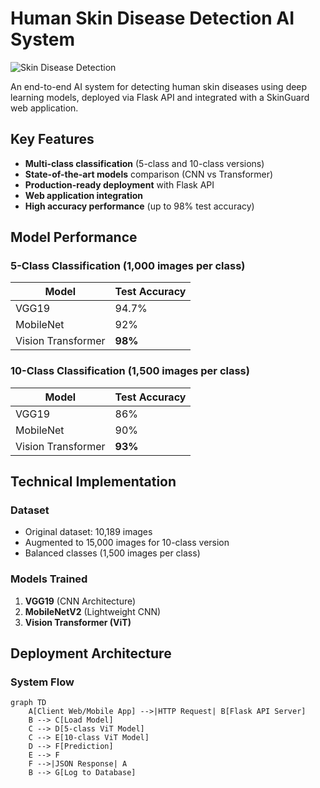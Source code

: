 # Human Skin Disease Detection AI System

![Skin Disease Detection]([https://via.placeholder.com/800x300.png?text=Skin+Disease+Detection+AI](https://www.google.com/url?sa=i&url=https%3A%2F%2Fv0.dev%2Fcommunity%2Fnewest&psig=AOvVaw2xEIt1wofL1J7pm7_49BIJ&ust=1749126302500000&source=images&cd=vfe&opi=89978449&ved=0CBQQjRxqFwoTCKDf3Mjh140DFQAAAAAdAAAAABAE)https://www.google.com/url?sa=i&url=https%3A%2F%2Fv0.dev%2Fcommunity%2Fnewest&psig=AOvVaw2xEIt1wofL1J7pm7_49BIJ&ust=1749126302500000&source=images&cd=vfe&opi=89978449&ved=0CBQQjRxqFwoTCKDf3Mjh140DFQAAAAAdAAAAABAE)  

An end-to-end AI system for detecting human skin diseases using deep learning models, deployed via Flask API and integrated with a SkinGuard web application.

## Key Features
- **Multi-class classification** (5-class and 10-class versions)
- **State-of-the-art models** comparison (CNN vs Transformer)
- **Production-ready deployment** with Flask API
- **Web application integration**
- **High accuracy performance** (up to 98% test accuracy)

## Model Performance

### 5-Class Classification (1,000 images per class)
| Model               | Test Accuracy |
|---------------------|---------------|
| VGG19               | 94.7%         |
| MobileNet           | 92%           |
| Vision Transformer  | **98%**       |

### 10-Class Classification (1,500 images per class)
| Model               | Test Accuracy |
|---------------------|---------------|
| VGG19               | 86%           |
| MobileNet           | 90%           |
| Vision Transformer  | **93%**       |

## Technical Implementation

### Dataset
- Original dataset: 10,189 images
- Augmented to 15,000 images for 10-class version
- Balanced classes (1,500 images per class)

### Models Trained
1. **VGG19** (CNN Architecture)
2. **MobileNetV2** (Lightweight CNN)
3. **Vision Transformer (ViT)**

## Deployment Architecture

### System Flow
```mermaid
graph TD
    A[Client Web/Mobile App] -->|HTTP Request| B[Flask API Server]
    B --> C[Load Model]
    C --> D[5-class ViT Model]
    C --> E[10-class ViT Model]
    D --> F[Prediction]
    E --> F
    F -->|JSON Response| A
    B --> G[Log to Database]
